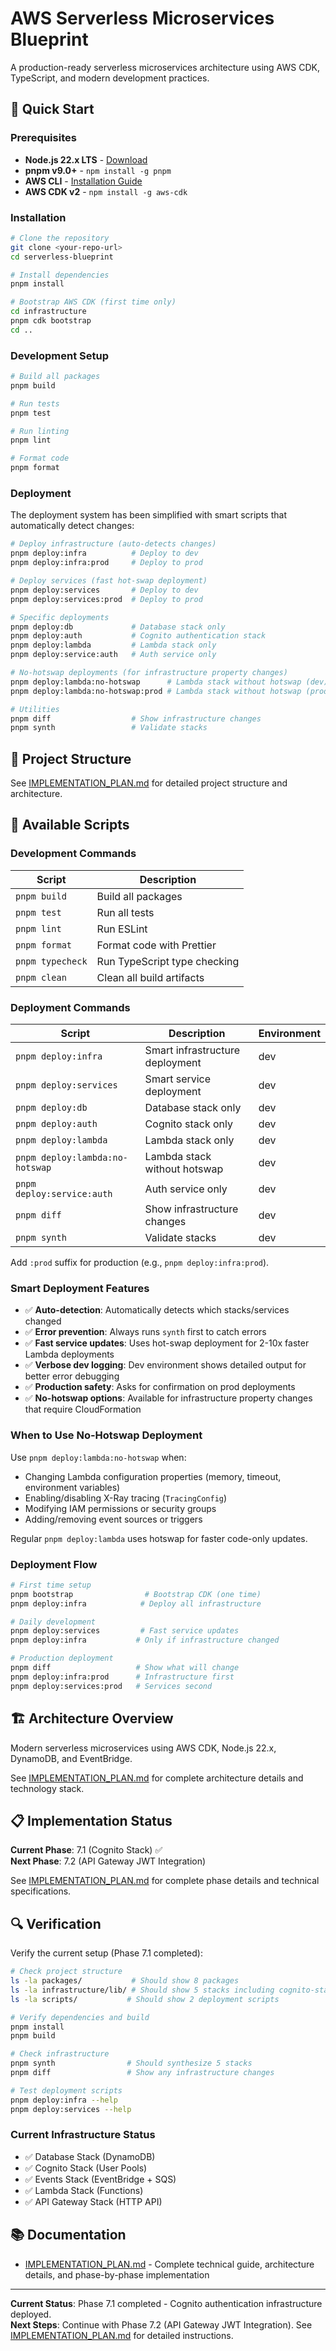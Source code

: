 # AWS Serverless Microservices Blueprint

A production-ready serverless microservices architecture using AWS CDK, TypeScript, and modern development practices.

## 🚀 Quick Start

### Prerequisites

- **Node.js 22.x LTS** - [Download](https://nodejs.org/)
- **pnpm v9.0+** - `npm install -g pnpm`
- **AWS CLI** - [Installation Guide](https://docs.aws.amazon.com/cli/latest/userguide/getting-started-install.html)
- **AWS CDK v2** - `npm install -g aws-cdk`

### Installation

```bash
# Clone the repository
git clone <your-repo-url>
cd serverless-blueprint

# Install dependencies
pnpm install

# Bootstrap AWS CDK (first time only)
cd infrastructure
pnpm cdk bootstrap
cd ..
```

### Development Setup

```bash
# Build all packages
pnpm build

# Run tests
pnpm test

# Run linting
pnpm lint

# Format code
pnpm format
```

### Deployment

The deployment system has been simplified with smart scripts that automatically detect changes:

```bash
# Deploy infrastructure (auto-detects changes)
pnpm deploy:infra          # Deploy to dev
pnpm deploy:infra:prod     # Deploy to prod

# Deploy services (fast hot-swap deployment)
pnpm deploy:services       # Deploy to dev  
pnpm deploy:services:prod  # Deploy to prod

# Specific deployments
pnpm deploy:db             # Database stack only
pnpm deploy:auth           # Cognito authentication stack
pnpm deploy:lambda         # Lambda stack only
pnpm deploy:service:auth   # Auth service only

# No-hotswap deployments (for infrastructure property changes)
pnpm deploy:lambda:no-hotswap      # Lambda stack without hotswap (dev)
pnpm deploy:lambda:no-hotswap:prod # Lambda stack without hotswap (prod)

# Utilities
pnpm diff                  # Show infrastructure changes
pnpm synth                 # Validate stacks
```

## 📁 Project Structure

See [IMPLEMENTATION_PLAN.md](./IMPLEMENTATION_PLAN.md) for detailed project structure and architecture.

## 🔧 Available Scripts

### Development Commands
| Script | Description |
|--------|-------------|
| `pnpm build` | Build all packages |
| `pnpm test` | Run all tests |
| `pnpm lint` | Run ESLint |
| `pnpm format` | Format code with Prettier |
| `pnpm typecheck` | Run TypeScript type checking |
| `pnpm clean` | Clean all build artifacts |

### Deployment Commands
| Script | Description | Environment |
|--------|-------------|-------------|
| `pnpm deploy:infra` | Smart infrastructure deployment | dev |
| `pnpm deploy:services` | Smart service deployment | dev |
| `pnpm deploy:db` | Database stack only | dev |
| `pnpm deploy:auth` | Cognito stack only | dev |
| `pnpm deploy:lambda` | Lambda stack only | dev |
| `pnpm deploy:lambda:no-hotswap` | Lambda stack without hotswap | dev |
| `pnpm deploy:service:auth` | Auth service only | dev |
| `pnpm diff` | Show infrastructure changes | dev |
| `pnpm synth` | Validate stacks | dev |

Add `:prod` suffix for production (e.g., `pnpm deploy:infra:prod`).

### Smart Deployment Features
- ✅ **Auto-detection**: Automatically detects which stacks/services changed
- ✅ **Error prevention**: Always runs `synth` first to catch errors
- ✅ **Fast service updates**: Uses hot-swap deployment for 2-10x faster Lambda deployments
- ✅ **Verbose dev logging**: Dev environment shows detailed output for better error debugging
- ✅ **Production safety**: Asks for confirmation on prod deployments
- ✅ **No-hotswap options**: Available for infrastructure property changes that require CloudFormation

### When to Use No-Hotswap Deployment

Use `pnpm deploy:lambda:no-hotswap` when:
- Changing Lambda configuration properties (memory, timeout, environment variables)
- Enabling/disabling X-Ray tracing (`TracingConfig`)
- Modifying IAM permissions or security groups
- Adding/removing event sources or triggers

Regular `pnpm deploy:lambda` uses hotswap for faster code-only updates.

### Deployment Flow
```bash
# First time setup
pnpm bootstrap                # Bootstrap CDK (one time)
pnpm deploy:infra            # Deploy all infrastructure

# Daily development
pnpm deploy:services         # Fast service updates
pnpm deploy:infra           # Only if infrastructure changed

# Production deployment
pnpm diff                   # Show what will change
pnpm deploy:infra:prod      # Infrastructure first
pnpm deploy:services:prod   # Services second
```

## 🏗️ Architecture Overview

Modern serverless microservices using AWS CDK, Node.js 22.x, DynamoDB, and EventBridge.

See [IMPLEMENTATION_PLAN.md](./IMPLEMENTATION_PLAN.md) for complete architecture details and technology stack.

## 📋 Implementation Status

**Current Phase**: 7.1 (Cognito Stack) ✅  
**Next Phase**: 7.2 (API Gateway JWT Integration)

See [IMPLEMENTATION_PLAN.md](./IMPLEMENTATION_PLAN.md) for complete phase details and technical specifications.

## 🔍 Verification

Verify the current setup (Phase 7.1 completed):

```bash
# Check project structure
ls -la packages/           # Should show 8 packages
ls -la infrastructure/lib/ # Should show 5 stacks including cognito-stack.ts
ls -la scripts/           # Should show 2 deployment scripts

# Verify dependencies and build
pnpm install
pnpm build

# Check infrastructure
pnpm synth                # Should synthesize 5 stacks
pnpm diff                 # Show any infrastructure changes

# Test deployment scripts
pnpm deploy:infra --help
pnpm deploy:services --help
```

### Current Infrastructure Status
- ✅ Database Stack (DynamoDB)
- ✅ Cognito Stack (User Pools) 
- ✅ Events Stack (EventBridge + SQS)
- ✅ Lambda Stack (Functions)
- ✅ API Gateway Stack (HTTP API)

## 📚 Documentation

- [IMPLEMENTATION_PLAN.md](./IMPLEMENTATION_PLAN.md) - Complete technical guide, architecture details, and phase-by-phase implementation

---

**Current Status**: Phase 7.1 completed - Cognito authentication infrastructure deployed.  
**Next Steps**: Continue with Phase 7.2 (API Gateway JWT Integration). See [IMPLEMENTATION_PLAN.md](./IMPLEMENTATION_PLAN.md) for detailed instructions.